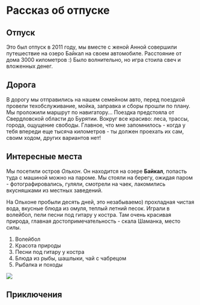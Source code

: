 # Рассказ об отпуске

## Отпуск

Это был отпуск в 2011 году, мы вместе с женой Анной совершили путешествие на озеро Байкал на своем автомобиле. Расстояние от дома 3000 километров :) Было волнительно, но игра стоила свеч и вложенных денег.
 
## Дорога

В дорогу мы отправились на нашем семейном авто, перед поездкой провели техобслуживание, мойка, заправка и сборы прошли по плану. Мы проложили маршрут по навигатору...
Поездка предстояла от Свердловской области до Бурятии. 
Вокруг все красиво: леса, трассы, города, ощущение свободы. Главное, что мне запомнилось - когда у тебя впереди еще тысяча километров - ты должен проехать их сам, своим ходом, других вариантов нет!

## Интересные места

Мы посетили остров *Ольхон*. Он находится на озере __Байкал__, попасть туда с машиной можно на пароме. Мы стояли на берегу, ожидая паром - фотографировались, гуляли, смотрели на чаек, лакомились вкусняшками из местных заведений.

На Ольхоне пробыли десять дней, это незабываемо) прохладная чистая вода, вкусные блюда из омуля, теплый летний песок. Играли в волейбол, пели песни под гитару у костра. Там очень красивая природа, главная достопримечательность - скала Шаманка, место силы.

1. Волейбол
2. Красота природы
3. Песни под гитару у костра
4. Блюда из рыбы, шашлыки, чай с чабрецом
5. Рыбалка и походы

![](baikal.jpg)

## Приключения